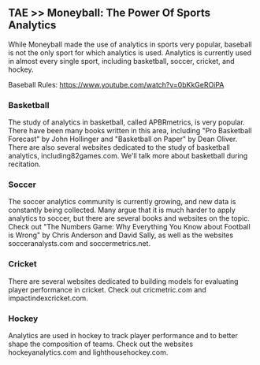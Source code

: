 ## TAE >> Moneyball: The Power Of Sports Analytics

While Moneyball made the use of analytics in sports very popular, baseball is not the only sport for which analytics is used. Analytics is currently used in almost every single sport, including basketball, soccer, cricket, and hockey.

Baseball Rules: https://www.youtube.com/watch?v=0bKkGeROiPA

### Basketball

The study of analytics in basketball, called APBRmetrics, is very popular. There have been many books written in this area, including "Pro Basketball Forecast" by John Hollinger and "Basketball on Paper" by Dean Oliver. There are also several websites dedicated to the study of basketball analytics, including82games.com. We'll talk more about basketball during recitation.

### Soccer

The soccer analytics community is currently growing, and new data is constantly being collected. Many argue that it is much harder to apply analytics to soccer, but there are several books and websites on the topic. Check out "The Numbers Game: Why Everything You Know about Football is Wrong" by Chris Anderson and David Sally, as well as the websites socceranalysts.com and soccermetrics.net.

### Cricket

There are several websites dedicated to building models for evaluating player performance in cricket. Check out cricmetric.com and impactindexcricket.com.

### Hockey 

Analytics are used in hockey to track player performance and to better shape the composition of teams. Check out the websites hockeyanalytics.com and lighthousehockey.com.
